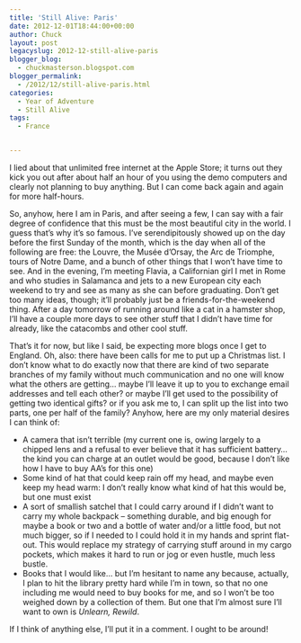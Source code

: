 ```yaml
---
title: 'Still Alive: Paris'
date: 2012-12-01T18:44:00+00:00
author: Chuck
layout: post
legacyslug: 2012-12-still-alive-paris
blogger_blog:
  - chuckmasterson.blogspot.com
blogger_permalink:
  - /2012/12/still-alive-paris.html
categories:
  - Year of Adventure
  - Still Alive
tags:
  - France


---
```


I lied about that unlimited free internet at the Apple Store; it turns out they
kick you out after about half an hour of you using the demo computers and
clearly not planning to buy anything. But I can come back again and again for
more half-hours.

So, anyhow, here I am in Paris, and after seeing a few, I can say with a fair
degree of confidence that this must be the most beautiful city in the world. I
guess that’s why it’s so famous. I’ve serendipitously showed
up on the day before the first Sunday of the month, which is the day when all
of the following are free: the Louvre, the Musée d’Orsay, the Arc de
Triomphe, tours of Notre Dame, and a bunch of other things that I won’t
have time to see. And in the evening, I’m meeting Flavia, a Californian
girl I met in Rome and who studies in Salamanca and jets to a new European city
each weekend to try and see as many as she can before graduating. Don’t
get too many ideas, though; it’ll probably just be a
friends-for-the-weekend thing. After a day tomorrow of running around like a
cat in a hamster shop, I’ll have a couple more days to see other stuff
that I didn’t have time for already, like the catacombs and other cool
stuff.

That’s it for now, but like I said, be expecting more blogs once I get to
England. Oh, also: there have been calls for me to put up a Christmas list. I
don’t know what to do exactly now that there are kind of two separate
branches of my family without much communication and no one will know what the
others are getting… maybe I’ll leave it up to you to exchange email
addresses and tell each other? or maybe I’ll get used to the possibility
of getting two identical gifts? or if you ask me to, I can split up the list
into two parts, one per half of the family? Anyhow, here are my only material
desires I can think of: 


*   A camera that isn’t terrible (my current one is, owing largely to a chipped
    lens and a refusal to ever believe that it has sufficient battery… the kind
    you can charge at an outlet would be good, because I don’t like how I have
    to buy AA’s for this one)
*   Some kind of hat that could keep rain off my head, and maybe even keep my
    head warm: I don’t really know what kind of hat this would be, but one must
    exist
*   A sort of smallish satchel that I could carry around if I didn’t want to
    carry my whole backpack – something durable, and big enough for maybe a
    book or two and a bottle of water and/or a little food, but not much
    bigger, so if I needed to I could hold it in my hands and sprint flat-out.
    This would replace my strategy of carrying stuff around in my cargo
    pockets, which makes it hard to run or jog or even hustle, much less
    bustle.
*   Books that I would like… but I’m hesitant to name any because, actually, I
    plan to hit the library pretty hard while I’m in town, so that no one
    including me would need to buy books for me, and so I won’t be too weighed
    down by a collection of them. But one that I’m almost sure I’ll want to own
    is *Unlearn, Rewild*.

If I think of anything else, I’ll put it in a comment. I ought to be
around!
